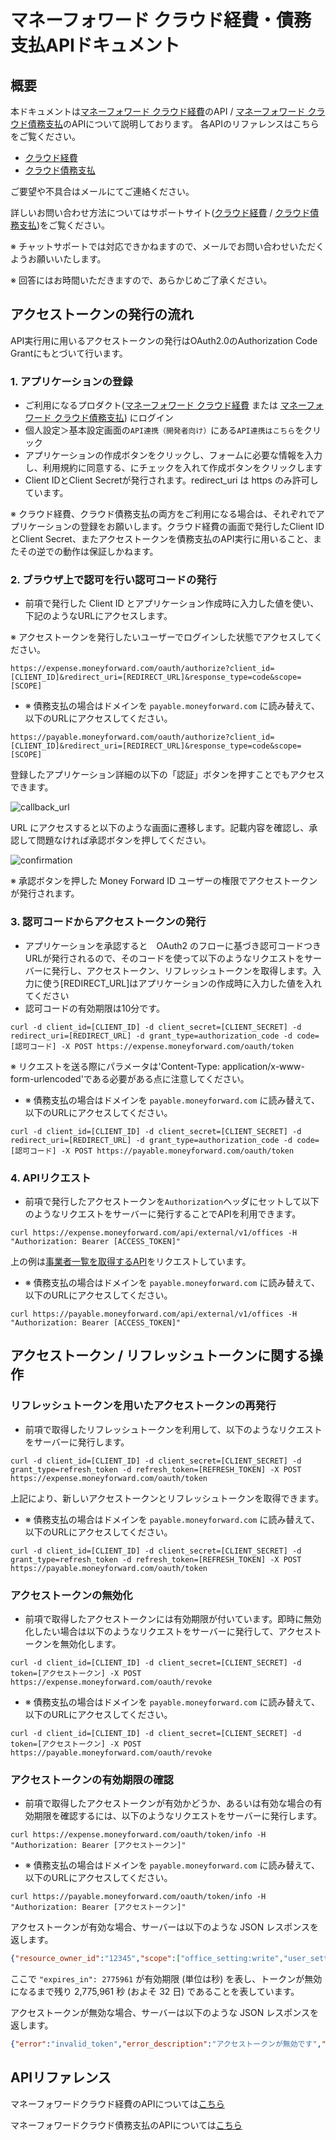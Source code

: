 # マネーフォワード クラウド経費・債務支払APIドキュメント

## 概要

本ドキュメントは[マネーフォワード クラウド経費](https://biz.moneyforward.com/expense)のAPI / [マネーフォワード クラウド債務支払](https://biz.moneyforward.com/payable)のAPIについて説明しております。
各APIのリファレンスはこちらをご覧ください。

- [クラウド経費](https://expense.moneyforward.com/api/index.html)
- [クラウド債務支払](https://payable.moneyforward.com/api/index.html)

ご要望や不具合はメールにてご連絡ください。

詳しいお問い合わせ方法についてはサポートサイト([クラウド経費](https://biz.moneyforward.com/support/expense/guide/support/sup01.html) / [クラウド債務支払](https://biz.moneyforward.com/support/payable/guide/support/sup01.html))をご覧ください。

※ チャットサポートでは対応できかねますので、メールでお問い合わせいただくようお願いいたします。

※ 回答にはお時間いただきますので、あらかじめご了承ください。

## アクセストークンの発行の流れ

API実行用に用いるアクセストークンの発行はOAuth2.0のAuthorization Code Grantにもとづいて行います。

### 1. アプリケーションの登録

- ご利用になるプロダクト([マネーフォワード クラウド経費](https://expense.moneyforward.com/session/new) または [マネーフォワード クラウド債務支払](https://payable.moneyforward.com/session/new)) にログイン
- 個人設定＞基本設定画面の`API連携（開発者向け）`にある`API連携はこちら`をクリック
- アプリケーションの作成ボタンをクリックし、フォームに必要な情報を入力し、利用規約に同意する、にチェックを入れて作成ボタンをクリックします
- Client IDとClient Secretが発行されます。redirect_uri は https のみ許可しています。

※ クラウド経費、クラウド債務支払の両方をご利用になる場合は、それぞれでアプリケーションの登録をお願いします。クラウド経費の画面で発行したClient IDとClient Secret、またアクセストークンを債務支払のAPI実行に用いること、またその逆での動作は保証しかねます。

### 2. ブラウザ上で認可を行い認可コードの発行

- 前項で発行した Client ID とアプリケーション作成時に入力した値を使い、下記のようなURLにアクセスします。

※ アクセストークンを発行したいユーザーでログインした状態でアクセスしてください。

```
https://expense.moneyforward.com/oauth/authorize?client_id=[CLIENT_ID]&redirect_uri=[REDIRECT_URL]&response_type=code&scope=[SCOPE]
```

- ※ 債務支払の場合はドメインを `payable.moneyforward.com` に読み替えて、以下のURLにアクセスしてください。

```
https://payable.moneyforward.com/oauth/authorize?client_id=[CLIENT_ID]&redirect_uri=[REDIRECT_URL]&response_type=code&scope=[SCOPE]
```

登録したアプリケーション詳細の以下の「認証」ボタンを押すことでもアクセスできます。

![callback_url](images/callback_url.png)

URL にアクセスすると以下のような画面に遷移します。記載内容を確認し、承認して問題なければ承認ボタンを押してください。

![confirmation](images/confirmation.png)

※ 承認ボタンを押した Money Forward ID ユーザーの権限でアクセストークンが発行されます。

### 3. 認可コードからアクセストークンの発行

- アプリケーションを承認すると　OAuth2 のフローに基づき認可コードつきURLが発行されるので、そのコードを使って以下のようなリクエストをサーバーに発行し、アクセストークン、リフレッシュトークンを取得します。入力に使う[REDIRECT_URL]はアプリケーションの作成時に入力した値を入れてください
- 認可コードの有効期限は10分です。

```
curl -d client_id=[CLIENT_ID] -d client_secret=[CLIENT_SECRET] -d redirect_uri=[REDIRECT_URL] -d grant_type=authorization_code -d code=[認可コード] -X POST https://expense.moneyforward.com/oauth/token
```

※ リクエストを送る際にパラメータは'Content-Type: application/x-www-form-urlencoded'である必要がある点に注意してください。

- ※ 債務支払の場合はドメインを `payable.moneyforward.com` に読み替えて、以下のURLにアクセスしてください。

```
curl -d client_id=[CLIENT_ID] -d client_secret=[CLIENT_SECRET] -d redirect_uri=[REDIRECT_URL] -d grant_type=authorization_code -d code=[認可コード] -X POST https://payable.moneyforward.com/oauth/token
```

### 4. APIリクエスト

- 前項で発行したアクセストークンを`Authorization`ヘッダにセットして以下のようなリクエストをサーバーに発行することでAPIを利用できます。

```
curl https://expense.moneyforward.com/api/external/v1/offices -H "Authorization: Bearer [ACCESS_TOKEN]"
```

上の例は[事業者一覧を取得するAPI](https://expense.moneyforward.com/api/index.html#!/office/find_offices)をリクエストしています。

- ※ 債務支払の場合はドメインを `payable.moneyforward.com` に読み替えて、以下のURLにアクセスしてください。

```
curl https://payable.moneyforward.com/api/external/v1/offices -H "Authorization: Bearer [ACCESS_TOKEN]"
```

## アクセストークン / リフレッシュトークンに関する操作

### リフレッシュトークンを用いたアクセストークンの再発行

- 前項で取得したリフレッシュトークンを利用して、以下のようなリクエストをサーバーに発行します。

```
curl -d client_id=[CLIENT_ID] -d client_secret=[CLIENT_SECRET] -d grant_type=refresh_token -d refresh_token=[REFRESH_TOKEN] -X POST https://expense.moneyforward.com/oauth/token
```

上記により、新しいアクセストークンとリフレッシュトークンを取得できます。

- ※ 債務支払の場合はドメインを `payable.moneyforward.com` に読み替えて、以下のURLにアクセスしてください。

```
curl -d client_id=[CLIENT_ID] -d client_secret=[CLIENT_SECRET] -d grant_type=refresh_token -d refresh_token=[REFRESH_TOKEN] -X POST https://payable.moneyforward.com/oauth/token
```

### アクセストークンの無効化

- 前項で取得したアクセストークンには有効期限が付いています。即時に無効化したい場合は以下のようなリクエストをサーバーに発行して、アクセストークンを無効化します。

```
curl -d client_id=[CLIENT_ID] -d client_secret=[CLIENT_SECRET] -d token=[アクセストークン] -X POST https://expense.moneyforward.com/oauth/revoke
```

- ※ 債務支払の場合はドメインを `payable.moneyforward.com` に読み替えて、以下のURLにアクセスしてください。

```
curl -d client_id=[CLIENT_ID] -d client_secret=[CLIENT_SECRET] -d token=[アクセストークン] -X POST https://payable.moneyforward.com/oauth/revoke
```

### アクセストークンの有効期限の確認

- 前項で取得したアクセストークンが有効かどうか、あるいは有効な場合の有効期限を確認するには、以下のようなリクエストをサーバーに発行します。

```
curl https://expense.moneyforward.com/oauth/token/info -H "Authorization: Bearer [アクセストークン]"
```

- ※ 債務支払の場合はドメインを `payable.moneyforward.com` に読み替えて、以下のURLにアクセスしてください。

```
curl https://payable.moneyforward.com/oauth/token/info -H "Authorization: Bearer [アクセストークン]"
```

アクセストークンが有効な場合、サーバーは以下のような JSON レスポンスを返します。

```json
{"resource_owner_id":"12345","scope":["office_setting:write","user_setting:write","transaction:write","report:write","account:write","public_resource:read"],"expires_in":2775961,"application":{"uid":"[CLIENT_ID]"},"created_at":1648021265}
```

ここで `"expires_in": 2775961` が有効期限 (単位は秒) を表し、トークンが無効になるまで残り 2,775,961 秒 (およそ 32 日) であることを表しています。

アクセストークンが無効な場合、サーバーは以下のような JSON レスポンスを返します。

```json
{"error":"invalid_token","error_description":"アクセストークンが無効です","state":"unauthorized"}
```

## APIリファレンス

マネーフォワードクラウド経費のAPIについては[こちら](https://expense.moneyforward.com/api/index.html)

マネーフォワードクラウド債務支払のAPIについては[こちら](https://payable.moneyforward.com/api/index.html)
